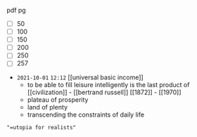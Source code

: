 pdf pg
- [ ] 50
- [ ] 100
- [ ] 150
- [ ] 200
- [ ] 250
- [ ] 257

- `2021-10-01` `12:12` [[universal basic income]]
	- to be able to fill leisure intelligently is the last product of [[civilization]] - [[bertrand russell]] [[1872]] - [[1970]]
	- plateau of prosperity
	- land of plenty
	- transcending the constraints of daily life
```query 2022-04-17 14:09
"=utopia for realists"
```
